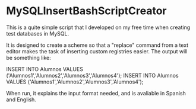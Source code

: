 # MySQLInsertBashScriptCreator
This is a quite simple script that I developed on my free time when creating test databases in MySQL.

It is designed to create a scheme so that a "replace" command from a text editor makes the task of inserting custom registries easier. The output will be something like:

INSERT INTO Alumnos VALUES
        ('Alumnos1','Alumnos2','Alumnos3','Alumnos4');
INSERT INTO Alumnos VALUES
        ('Alumnos1','Alumnos2','Alumnos3','Alumnos4');


When run, it explains the input format needed, and is avaliable in Spanish and English.
